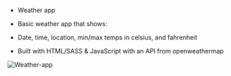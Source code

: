- Weather app

- Basic weather app that shows:
- Date, time, location, min/max temps in celsius, and fahrenheit
- Built with HTML/SASS & JavaScript with an API from openweathermap

![Weather-app](https://user-images.githubusercontent.com/79769638/156478786-70e2d595-d065-4811-9355-c97b69847009.png)

